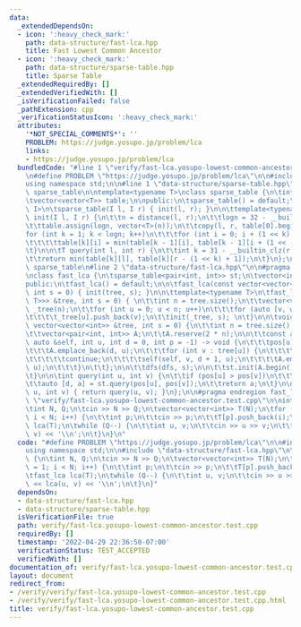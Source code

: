 ```yaml
---
data:
  _extendedDependsOn:
  - icon: ':heavy_check_mark:'
    path: data-structure/fast-lca.hpp
    title: Fast Lowest Common Ancestor
  - icon: ':heavy_check_mark:'
    path: data-structure/sparse-table.hpp
    title: Sparse Table
  _extendedRequiredBy: []
  _extendedVerifiedWith: []
  _isVerificationFailed: false
  _pathExtension: cpp
  _verificationStatusIcon: ':heavy_check_mark:'
  attributes:
    '*NOT_SPECIAL_COMMENTS*': ''
    PROBLEM: https://judge.yosupo.jp/problem/lca
    links:
    - https://judge.yosupo.jp/problem/lca
  bundledCode: "#line 1 \"verify/fast-lca.yosupo-lowest-common-ancestor.test.cpp\"\
    \n#define PROBLEM \"https://judge.yosupo.jp/problem/lca\"\n\n#include <bits/stdc++.h>\n\
    using namespace std;\n\n#line 1 \"data-structure/sparse-table.hpp\"\n#pragma region\
    \ sparse_table\n\ntemplate<typename T>\nclass sparse_table {\n\tint n, logn;\n\
    \tvector<vector<T>> table;\n\npublic:\n\tsparse_table() = default;\n\n\ttemplate<typename\
    \ I>\n\tsparse_table(I l, I r) { init(l, r); }\n\n\ttemplate<typename I>\n\tvoid\
    \ init(I l, I r) {\n\t\tn = distance(l, r);\n\t\tlogn = 32 - __builtin_clz(n);\n\
    \t\ttable.assign(logn, vector<T>(n));\n\t\tcopy(l, r, table[0].begin());\n\t\t\
    for (int k = 1; k < logn; k++)\n\t\t\tfor (int i = 0; i + (1 << k) <= n; i++)\n\
    \t\t\t\ttable[k][i] = min(table[k - 1][i], table[k - 1][i + (1 << (k - 1))]);\n\
    \t}\n\n\tT query(int l, int r) {\n\t\tint k = 31 - __builtin_clz(r - l + 1);\n\
    \t\treturn min(table[k][l], table[k][r - (1 << k) + 1]);\n\t}\n};\n\n#pragma endregion\
    \ sparse_table\n#line 2 \"data-structure/fast-lca.hpp\"\n\n#pragma region fast_lca\n\
    \nclass fast_lca {\n\tsparse_table<pair<int, int>> st;\n\tvector<int> pos;\n\n\
    public:\n\tfast_lca() = default;\n\n\tfast_lca(const vector<vector<int>> &tree,\
    \ int s = 0) { init(tree, s); }\n\n\ttemplate<typename T>\n\tfast_lca(const vector<vector<pair<int,\
    \ T>>> &tree, int s = 0) { \n\t\tint n = tree.size();\n\t\tvector<vector<int>>\
    \ _tree(n);\n\t\tfor (int u = 0; u < n; u++)\n\t\t\tfor (auto [v, w] : tree[u])\n\
    \t\t\t\t_tree[u].push_back(v);\n\t\tinit(_tree, s); \n\t}\n\n\tvoid init(const\
    \ vector<vector<int>> &tree, int s = 0) {\n\t\tint n = tree.size();\n\t\tpos.resize(n);\n\
    \t\tvector<pair<int, int>> A;\n\t\tA.reserve(2 * n);\n\n\t\tconst auto dfs = [&](const\
    \ auto &self, int u, int d = 0, int p = -1) -> void {\n\t\t\tpos[u] = A.size();\n\
    \t\t\tA.emplace_back(d, u);\n\t\t\tfor (int v : tree[u]) {\n\t\t\t\tif (v == p)\n\
    \t\t\t\t\tcontinue;\n\t\t\t\tself(self, v, d + 1, u);\n\t\t\t\tA.emplace_back(d,\
    \ u);\n\t\t\t}\n\t\t};\n\n\t\tdfs(dfs, s);\n\n\t\tst.init(A.begin(), A.end());\n\
    \t}\n\n\tint query(int u, int v) {\n\t\tif (pos[u] > pos[v])\n\t\t\tswap(u, v);\n\
    \t\tauto [d, a] = st.query(pos[u], pos[v]);\n\t\treturn a;\n\t}\n\n\tint operator()(int\
    \ u, int v) { return query(u, v); }\n};\n\n#pragma endregion fast_lca\n#line 7\
    \ \"verify/fast-lca.yosupo-lowest-common-ancestor.test.cpp\"\n\nint main() {\n\
    \tint N, Q;\n\tcin >> N >> Q;\n\tvector<vector<int>> T(N);\n\tfor (int i = 1;\
    \ i < N; i++) {\n\t\tint p;\n\t\tcin >> p;\n\t\tT[p].push_back(i);\n\t}\n\tfast_lca\
    \ lca(T);\n\twhile (Q--) {\n\t\tint u, v;\n\t\tcin >> u >> v;\n\t\tcout << lca(u,\
    \ v) << '\\n';\n\t}\n}\n"
  code: "#define PROBLEM \"https://judge.yosupo.jp/problem/lca\"\n\n#include <bits/stdc++.h>\n\
    using namespace std;\n\n#include \"data-structure/fast-lca.hpp\"\n\nint main()\
    \ {\n\tint N, Q;\n\tcin >> N >> Q;\n\tvector<vector<int>> T(N);\n\tfor (int i\
    \ = 1; i < N; i++) {\n\t\tint p;\n\t\tcin >> p;\n\t\tT[p].push_back(i);\n\t}\n\
    \tfast_lca lca(T);\n\twhile (Q--) {\n\t\tint u, v;\n\t\tcin >> u >> v;\n\t\tcout\
    \ << lca(u, v) << '\\n';\n\t}\n}"
  dependsOn:
  - data-structure/fast-lca.hpp
  - data-structure/sparse-table.hpp
  isVerificationFile: true
  path: verify/fast-lca.yosupo-lowest-common-ancestor.test.cpp
  requiredBy: []
  timestamp: '2022-04-29 22:36:50-07:00'
  verificationStatus: TEST_ACCEPTED
  verifiedWith: []
documentation_of: verify/fast-lca.yosupo-lowest-common-ancestor.test.cpp
layout: document
redirect_from:
- /verify/verify/fast-lca.yosupo-lowest-common-ancestor.test.cpp
- /verify/verify/fast-lca.yosupo-lowest-common-ancestor.test.cpp.html
title: verify/fast-lca.yosupo-lowest-common-ancestor.test.cpp
---
```

